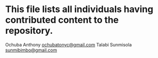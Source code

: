 # This file lists all individuals having contributed content to the repository.

Ochuba Anthony <ochubatonyc@gmail.com>
Talabi Sunmisola <sunmibimbo@gmail.com>
